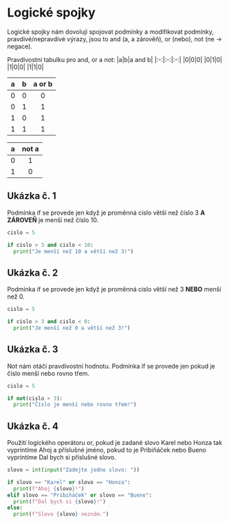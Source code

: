 # **Logické spojky**

Logické spojky nám dovolují spojovat podmínky a modifikovat podmínky, pravdivé/nepravdivé výrazy, jsou to and (a, a zárověň), or (nebo), not (ne -> negace).

Pravdivostní tabulku pro and, or a not:
|a|b|a and b|
|:-:|:-:|:-:|
|0|0|0|
|0|1|0|
|1|0|0|
|1|1|0|

|a|b|a or b|
|:-:|:-:|:-:|
|0|0|0|
|0|1|1|
|1|0|1|
|1|1|1|

|a|not a|
|:-:|:-:|
|0|1|
|1|0|

## Ukázka č. 1
Podmínka if se provede jen když je proměnná cislo větší než číslo 3 **A ZÁROVEŇ** je menší než číslo 10.
```python
cislo = 5

if cislo > 3 and cislo < 10:
  print("Je menší než 10 a větší než 3!")
```

## Ukázka č. 2
Podmínka if se provede jen když je proměnná cislo větší než 3 **NEBO** menší než 0.
```python
cislo = 5

if cislo > 3 and cislo < 0:
  print("Je menší než 0 a větší než 3!")
```

## Ukázka č. 3
Not nám otáčí pravdivostní hodnotu. Podmínka if se provede jen pokud je číslo menší nebo rovno třem.
```python
cislo = 5

if not(cislo > 3):
  print("Číslo je menší nebo rovno třem!")
```

## Ukázka č. 4
Použití logického operátoru or, pokud je zadané slovo Karel nebo Honza tak vyprintíme Ahoj a příslušné jméno, pokud to je Pribiňáček nebo Bueno vyprintíme Dal bych si příslušné slovo.
```python
slovo = int(input("Zadejte jedno slovo: "))

if slovo == "Karel" or slovo == "Honza":
  print(f"Ahoj {slovo}!")
elif slovo == "Pribiňáček" or slovo == "Bueno":
  print(f"Dal bych si {slovo}!")
else:
  print(f"Slovo {slovo} neznám.")
```
